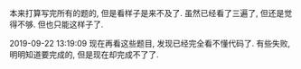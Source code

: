 本来打算写完所有的题的, 但是看样子是来不及了.
虽然已经看了三遍了, 但还是觉得不够. 但也只能这样子了.

2019-09-22 13:19:09 现在再看这些题目, 发现已经完全看不懂代码了.
有些失败, 明明知道要完成的, 但是现在却完成不了了.
